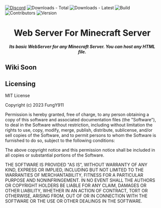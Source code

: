 ##  

[![Discord](https://img.shields.io/discord/967053826127454259?style=for-the-badge)](https://discord.gg/Y49sdJHJET)
![Downloads - Total](https://img.shields.io/github/downloads/CodeITForFun/WSForMC/total?style=for-the-badge)
![Downloads - Latest](https://img.shields.io/github/downloads/CodeITForFun/WSForMC/latest/total?style=for-the-badge)
![Build](https://img.shields.io/github/actions/workflow/status/CodeITForFun/WSForMC/maven.yml?style=for-the-badge)
![Contributors](https://img.shields.io/github/contributors-anon/CodeITForFun/WSForMC?style=for-the-badge)
![Version](https://img.shields.io/github/v/tag/CodeITForFun/WSForMC?style=for-the-badge)
<h1 align="center">Web Server For Minecraft Server</h1>
<h5 align="center">
    <strong>
        Its basic WebServer for any Minecraft Server. You can host any HTML file.
    </strong>
</h5>

##  Wiki Soon

## Licensing
MIT License

Copyright (c) 2023 FungY911

Permission is hereby granted, free of charge, to any person obtaining a copy
of this software and associated documentation files (the "Software"), to deal
in the Software without restriction, including without limitation the rights
to use, copy, modify, merge, publish, distribute, sublicense, and/or sell
copies of the Software, and to permit persons to whom the Software is
furnished to do so, subject to the following conditions:

The above copyright notice and this permission notice shall be included in all
copies or substantial portions of the Software.

THE SOFTWARE IS PROVIDED "AS IS", WITHOUT WARRANTY OF ANY KIND, EXPRESS OR
IMPLIED, INCLUDING BUT NOT LIMITED TO THE WARRANTIES OF MERCHANTABILITY,
FITNESS FOR A PARTICULAR PURPOSE AND NONINFRINGEMENT. IN NO EVENT SHALL THE
AUTHORS OR COPYRIGHT HOLDERS BE LIABLE FOR ANY CLAIM, DAMAGES OR OTHER
LIABILITY, WHETHER IN AN ACTION OF CONTRACT, TORT OR OTHERWISE, ARISING FROM,
OUT OF OR IN CONNECTION WITH THE SOFTWARE OR THE USE OR OTHER DEALINGS IN THE
SOFTWARE.
